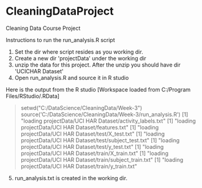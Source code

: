 # CleaningDataProject
Cleaning Data Course Project

Instructions to run the run_analysis.R script

1. Set the dir where script resides as you working dir.
2. Create a new dir 'projectData' under the working dir
3. unzip the data for this project. After the unzip you should have dir 
   'UCICHAR Dataset' 
4. Open run_analysis.R and source it in R studio

Here is the output from the R studio
[Workspace loaded from C:/Program Files/RStudio/.RData]

> setwd("C:/DataScience/CleaningData/Week-3")
> source('C:/DataScience/CleaningData/Week-3/run_analysis.R')
[1] "loading projectData/UCI HAR Dataset/activity_labels.txt"
[1] "loading projectData/UCI HAR Dataset/features.txt"
[1] "loading projectData/UCI HAR Dataset/test/X_test.txt"
[1] "loading projectData/UCI HAR Dataset/test/subject_test.txt"
[1] "loading projectData/UCI HAR Dataset/test/y_test.txt"
[1] "loading projectData/UCI HAR Dataset/train/X_train.txt"
[1] "loading projectData/UCI HAR Dataset/train/subject_train.txt"
[1] "loading projectData/UCI HAR Dataset/train/y_train.txt"
> 

5. run_analysis.txt is created in the working dir.

